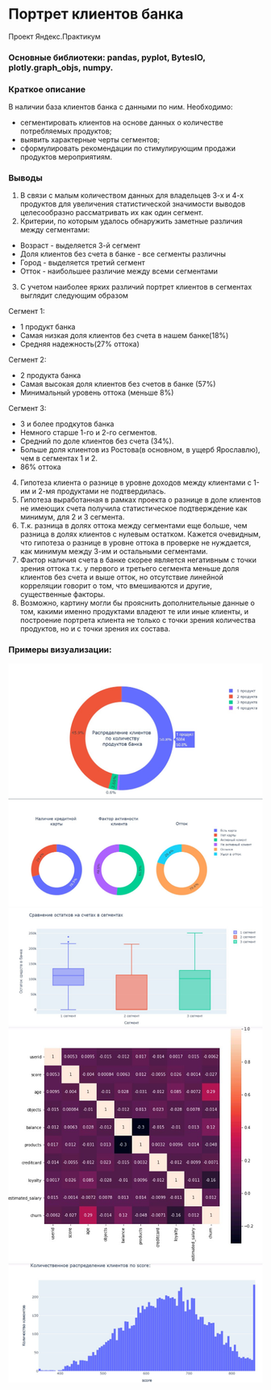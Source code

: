 # Портрет клиентов банка
Проект Яндекс.Практикум

### Основные библиотеки: pandas, pyplot, BytesIO, plotly.graph_objs, numpy.
### Краткое описание
В наличии база клиентов банка с данными по ним.
Необходимо:
 - сегментировать клиентов на основе данных о количестве потребляемых продуктов;
 - выявить характерные черты сегментов;
 - сформулировать рекомендации по стимулирующим продажи продуктов мероприятиям.
### Выводы
1. В связи с малым количеством данных для владельцев 3-х и 4-х продуктов для увеличения статистической значимости выводов целесообразно рассматривать их как один сегмент.
2. Критерии, по которым удалось обнаружить заметные различия между сегментами:
 - Возраст - выделяется 3-й сегмент
 - Доля клиентов без счета в банке - все сегменты различны
 - Город - выделяется третий сегмент
 - Отток - наибольшее различие между всеми сегментами
3. С учетом наиболее ярких различий портрет клиентов в сегментах выглядит следующим образом
 
Сегмент 1:
- 1 продукт банка
- Самая низкая доля клиентов без счета в нашем банке(18%)
- Средняя надежность(27% оттока)


Сегмент 2:
- 2 продукта банка
- Самая высокая доля клиентов без счетов в банке (57%)
- Минимальный уровень оттока (меньше 8%)


Сегмент 3:
- 3 и более продкутов банка
- Немного старше 1-го и 2-го сегментов.
- Средний по доле клиентов без счета (34%).
- Больше доля клиентов из Ростова(в основном, в ущерб Ярославлю), чем в сегментах 1 и 2.
- 86% оттока

4. Гипотеза клиента о разнице в уровне доходов между клиентами с 1-им и 2-мя продуктами не подтвердилась.
5. Гипотеза выработанная в рамках проекта о разнице в доле клиентов не имеющих счета получила статистическое подтверждение как минимум, для 2 и 3 сегмента.
6. Т.к. разница в долях оттока между сегментами еще больше, чем разница в долях клиентов с нулевым остатком. Кажется очевидным, что гипотеза о разнице в уровне оттока в проверке не нуждается, как минимум между 3-им и остальными сегментами.
7. Фактор наличия счета в банке скорее является негативным с точки зрения оттока т.к. у первого и третьего сегмента меньше доля клиентов без счета и выше отток, но отсутствие линейной корреляции говорит о том, что вмешиваются и другие, существенные факторы.
8. Возможно, картину могли бы прояснить дополнительные данные о том, какими именно продуктами владеют те или иные клиенты, и построение портрета клиента не только с точки зрения количества продуктов, но и с точки зрения их состава.

### Примеры визуализации:
![1.](https://github.com/GitPilgrim/Segmentation_of_bank_customers/raw/main/Screenshot_1Pie.jpg)
![2.](https://github.com/GitPilgrim/Segmentation_of_bank_customers/raw/main/Screenshot_3Pie.jpg)
![3.](https://github.com/GitPilgrim/Segmentation_of_bank_customers/raw/main/Screenshot_boxplot.jpg)
![4.](https://github.com/GitPilgrim/Segmentation_of_bank_customers/raw/main/Screenshot_corr.jpg)
![5.](https://github.com/GitPilgrim/Segmentation_of_bank_customers/raw/main/Screenshot_disp.jpg)
